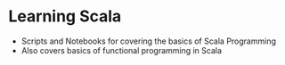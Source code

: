 # Learning Scala
- Scripts and Notebooks for covering the basics of Scala Programming
- Also covers basics of functional programming in Scala
